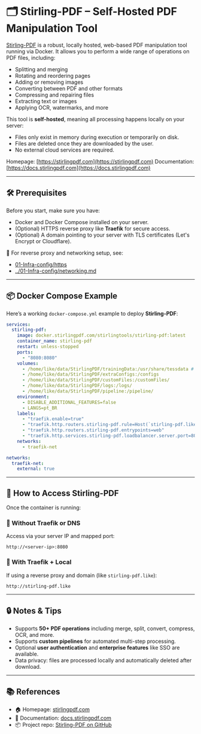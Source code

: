 # 🗂️ Stirling-PDF – Self-Hosted PDF Manipulation Tool

[Stirling-PDF](https://www.stirlingpdf.com) is a robust, locally hosted, web-based PDF manipulation tool running via Docker.
It allows you to perform a wide range of operations on PDF files, including:

- Splitting and merging
- Rotating and reordering pages
- Adding or removing images
- Converting between PDF and other formats
- Compressing and repairing files
- Extracting text or images
- Applying OCR, watermarks, and more

This tool is **self-hosted**, meaning all processing happens locally on your server:

- Files only exist in memory during execution or temporarily on disk.
- Files are deleted once they are downloaded by the user.
- No external cloud services are required.

Homepage: [https://stirlingpdf.com](https://stirlingpdf.com)
Documentation: [https://docs.stirlingpdf.com](https://docs.stirlingpdf.com)

---

## 🛠️ Prerequisites

Before you start, make sure you have:

- Docker and Docker Compose installed on your server.
- (Optional) HTTPS reverse proxy like **Traefik** for secure access.
- (Optional) A domain pointing to your server with TLS certificates (Let's Encrypt or Cloudflare).

📄 For reverse proxy and networking setup, see:

- [01-Infra-config/https](01-Infra-config/https.md)
- [../01-Infra-config/networking.md](../01-Infra-config/networking.md)

---

## 📦 Docker Compose Example

Here’s a working `docker-compose.yml` example to deploy **Stirling-PDF**:

```yaml
services:
  stirling-pdf:
    image: docker.stirlingpdf.com/stirlingtools/stirling-pdf:latest
    container_name: stirling-pdf
    restart: unless-stopped
    ports:
      - "8080:8080"
    volumes:
      - /home/like/data/StirlingPDF/trainingData:/usr/share/tessdata # OCR languages
      - /home/like/data/StirlingPDF/extraConfigs:/configs
      - /home/like/data/StirlingPDF/customFiles:/customFiles/
      - /home/like/data/StirlingPDF/logs:/logs/
      - /home/like/data/StirlingPDF/pipeline:/pipeline/
    environment:
      - DISABLE_ADDITIONAL_FEATURES=false
      - LANGS=pt_BR
    labels:
      - "traefik.enable=true"
      - "traefik.http.routers.stirling-pdf.rule=Host(`stirling-pdf.like`)"
      - "traefik.http.routers.stirling-pdf.entrypoints=web"
      - "traefik.http.services.stirling-pdf.loadbalancer.server.port=8080"
    networks:
      - traefik-net

networks:
  traefik-net:
    external: true
```

---

## 🧭 How to Access Stirling-PDF

Once the container is running:

### 🔹 Without Traefik or DNS

Access via your server IP and mapped port:

```
http://<server-ip>:8080
```

### 🔹 With Traefik + Local

If using a reverse proxy and domain (like `stirling-pdf.like`):

```
http://stirling-pdf.like
```

---

## 🔒 Notes & Tips

- Supports **50+ PDF operations** including merge, split, convert, compress, OCR, and more.
- Supports **custom pipelines** for automated multi-step processing.
- Optional **user authentication** and **enterprise features** like SSO are available.
- Data privacy: files are processed locally and automatically deleted after download.

---

## 📚 References

- 🏠 Homepage: [stirlingpdf.com](https://www.stirlingpdf.com)
- 📖 Documentation: [docs.stirlingpdf.com](https://docs.stirlingpdf.com)
- 📦 Project repo: [Stirling-PDF on GitHub](https://github.com/Stirling-Tools/Stirling-PDF)
